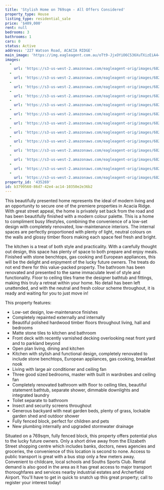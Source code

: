 ```yaml
---
title: 'Stylish Home on 769sqm - All Offers Considered'
property_type: House
listing_type: residential_sale
price: '$409,000'
rent: null
bedrooms: 3
bathrooms: 1
cars: 0
status: Active
address: '227 Watson Road, ACACIA RIDGE'
main_image: 'https://img.eagleagent.com.au/oTt9-JjxOYiO6C536XuTXizEiA4=/1280x854/smart/https://s3-us-west-2.amazonaws.com/eagleagent-orig/images/6822487/130395230-image-M.jpg'
images:
  -
    url: 'https://s3-us-west-2.amazonaws.com/eagleagent-orig/images/6822499/130395230-image-L.jpg'
  -
    url: 'https://s3-us-west-2.amazonaws.com/eagleagent-orig/images/6822498/130395230-image-K.jpg'
  -
    url: 'https://s3-us-west-2.amazonaws.com/eagleagent-orig/images/6822497/130395230-image-J.jpg'
  -
    url: 'https://s3-us-west-2.amazonaws.com/eagleagent-orig/images/6822496/130395230-image-I.jpg'
  -
    url: 'https://s3-us-west-2.amazonaws.com/eagleagent-orig/images/6822495/130395230-image-H.jpg'
  -
    url: 'https://s3-us-west-2.amazonaws.com/eagleagent-orig/images/6822494/130395230-image-G.jpg'
  -
    url: 'https://s3-us-west-2.amazonaws.com/eagleagent-orig/images/6822493/130395230-image-F.jpg'
  -
    url: 'https://s3-us-west-2.amazonaws.com/eagleagent-orig/images/6822492/130395230-image-E.jpg'
  -
    url: 'https://s3-us-west-2.amazonaws.com/eagleagent-orig/images/6822491/130395230-image-D.jpg'
  -
    url: 'https://s3-us-west-2.amazonaws.com/eagleagent-orig/images/6822490/130395230-image-C.jpg'
  -
    url: 'https://s3-us-west-2.amazonaws.com/eagleagent-orig/images/6822489/130395230-image-B.jpg'
  -
    url: 'https://s3-us-west-2.amazonaws.com/eagleagent-orig/images/6822488/130395230-image-A.jpg'
  -
    url: 'https://s3-us-west-2.amazonaws.com/eagleagent-orig/images/6822487/130395230-image-M.jpg'
property_id: '435269'
id: b3799560-86d7-42e4-ac14-10350e2e36b2
---
```

This beautifully presented home represents the ideal of modern living and an opportunity to secure one of the premiere properties in Acacia Ridge. With great street appeal, the home is privately set back from the road and has been beautifully finished with a modern colour palette. This is a home to compliment busy lifestyles, combining the convenience of a low-set design with completely renovated, low-maintenance interiors. The internal spaces are perfectly proportioned with plenty of light, neutral colours on the walls and glossy timber floors making each space feel fresh and bright.

The kitchen is a treat of both style and practicality. With a carefully thought out design, this space has plenty of space to both prepare and enjoy meals. Finished with stone benchtops, gas cooking and European appliances, this will be the delight and enjoyment of the lucky future owners. The treats do not end there for this value-packed property. The bathroom has been renovated and presented to the same immaculate level of style and functionality. Floor to ceiling tiles frame the designer bathtub and fittings, making this truly a retreat within your home. No detail has been left unattended, and with the neutral and fresh colour scheme throughout, it is ready and waiting for you to just move in!

This property features:

*  Low-set design, low-maintenance finishes
*  Completely repainted externally and internally
*  Beautiful polished hardwood timber floors throughout living, hall and bedrooms
*  Matte stone tiles to kitchen and bathroom
*  Front deck with recently varnished decking overlooking neat front yard and to parkland beyond
*  Open plan living, dining and kitchen
*  Kitchen with stylish and functional design, completely renovated to include stone benchtops, European appliances, gas cooking, breakfast nook
*  Living with large air conditioner and ceiling fan
*  Three good sized bedrooms, master with built in wardrobes and ceiling fan
*  Completely renovated bathroom with floor to ceiling tiles, beautiful statement bathtub, separate shower, dimmable downlights and integrated laundry
*  Toilet separate to bathroom
*  Insect and security screens throughout
*  Generous backyard with neat garden beds, plenty of grass, lockable garden shed and outdoor shower
*  Fully fenced block, perfect for children and pets
*  New plumbing internally and upgraded stormwater drainage

Situated on a 769sqm, fully fenced block, this property offers potential plus to the lucky future owners. Only a short drive away from the Elizabeth Street shopping centre which includes banks, doctors, news agencies and groceries, the convenience of this location is second to none. Access to public transport is great with a bus stop only a few meters away. Convenient to childcare, local schools and Souths Sports Club. Rental demand is also good in the area as it has great access to major transport thoroughfares and services nearby industrial estates and Archerfield Airport. You'll have to get in quick to snatch up this great property; call to register your interest today!